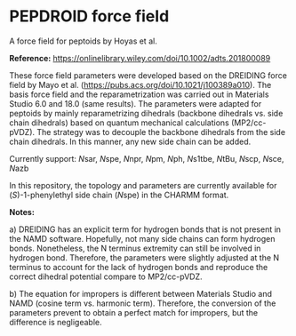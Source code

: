 
# PEPDROID force field

A force field for peptoids by Hoyas et al.

**Reference:** https://onlinelibrary.wiley.com/doi/10.1002/adts.201800089

These force field parameters were developed based on the DREIDING force field by Mayo et al. (https://pubs.acs.org/doi/10.1021/j100389a010).
The basis force field and the reparametrization was carried out in Materials Studio 6.0 and 18.0 (same results).
The parameters were adapted for peptoids by mainly reparametrizing dihedrals (backbone dihedrals vs. side chain dihedrals) 
based on quantum mechanical calculations (MP2/cc-pVDZ).
The strategy was to decouple the backbone dihedrals from the side chain dihedrals. In this manner, any new side chain can be added.

Currently support: *N*sar, *N*spe, *N*npr, *N*pm, *N*ph, *N*s1tbe, *N*tBu, *N*scp, *N*sce, *N*azb

In this repository, the topology and parameters are currently available for (*S*)-1-phenylethyl side chain (*N*spe) in the CHARMM format.

**Notes:**

a) DREIDING has an explicit term for hydrogen bonds that is not present in the NAMD software.
Hopefully, not many side chains can form hydrogen bonds.
Nonetheless, the N terminus extremity can still be involved in hydrogen bond. 
Therefore, the parameters were slightly adjusted at the N terminus to account for the lack of hydrogen bonds
and reproduce the correct dihedral potential compare to MP2/cc-pVDZ.

b) The equation for impropers is different between Materials Studio and NAMD (cosine term vs. harmonic term).
Therefore, the conversion of the parameters prevent to obtain a perfect match for impropers, but the difference is negligeable.

